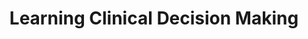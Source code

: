 ---
hackday: 22-london
links:
  presentation: https://trello.com/b/pqlMKiWO/nhs-hack
  website: https://trello.com/b/pqlMKiWO/nhs-hack
  video: https://youtu.be/rJsBe8QMiPQ
summary: Learning clinical decision making through selecting appropriate actions in
  sequence.
team:
- Tony
- Manish
- George
thumbnail: learning_clinical_decision_making.png
title: Learning Clinical Decision Making
---